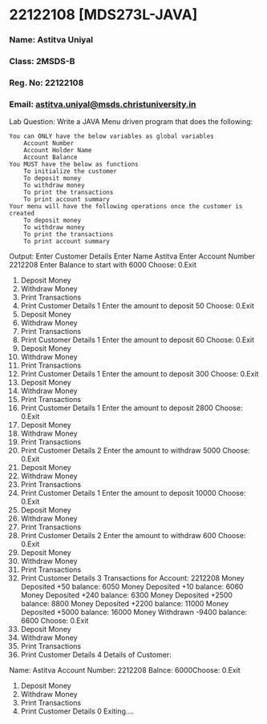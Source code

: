 # 22122108 [MDS273L-JAVA]

### Name: Astitva Uniyal
### Class: 2MSDS-B
### Reg. No: 22122108
### Email: astitva.uniyal@msds.christuniversity.in

Lab Question:
Write a JAVA Menu driven program that does the following:

    You can ONLY have the below variables as global variables
        Account Number
        Account Holder Name
        Account Balance
    You MUST have the below as functions
        To initialize the customer
        To deposit money
        To withdraw money
        To print the transactions
        To print account summary
    Your menu will have the following operations once the customer is created
        To deposit money
        To withdraw money
        To print the transactions
        To print account summary

Output:
Enter Customer Details
Enter Name
Astitva
Enter Account Number
2212208
Enter Balance to start with
6000
Choose: 
0.Exit 
1. Deposit Money 
2. Withdraw Money 
3. Print Transactions 
4. Print Customer Details
1
Enter the amount to deposit 
50
Choose: 
0.Exit 
1. Deposit Money 
2. Withdraw Money 
3. Print Transactions 
4. Print Customer Details
1
Enter the amount to deposit 
60
Choose: 
0.Exit 
1. Deposit Money 
2. Withdraw Money 
3. Print Transactions 
4. Print Customer Details
1
Enter the amount to deposit 
300
Choose: 
0.Exit 
1. Deposit Money 
2. Withdraw Money 
3. Print Transactions 
4. Print Customer Details
1
Enter the amount to deposit 
2800
Choose: 
0.Exit 
1. Deposit Money 
2. Withdraw Money 
3. Print Transactions 
4. Print Customer Details
2
Enter the amount to withdraw 
5000
Choose: 
0.Exit 
1. Deposit Money 
2. Withdraw Money 
3. Print Transactions 
4. Print Customer Details
1
Enter the amount to deposit 
10000
Choose: 
0.Exit 
1. Deposit Money 
2. Withdraw Money 
3. Print Transactions 
4. Print Customer Details
2
Enter the amount to withdraw 
600
Choose: 
0.Exit 
1. Deposit Money 
2. Withdraw Money 
3. Print Transactions 
4. Print Customer Details
3
Transactions for Account:       2212208
Money Deposited +50      balance: 6050
Money Deposited +10      balance: 6060
Money Deposited +240     balance: 6300
Money Deposited +2500    balance: 8800
Money Deposited +2200    balance: 11000
Money Deposited +5000    balance: 16000
Money Withdrawn -9400    balance: 6600
Choose: 
0.Exit 
1. Deposit Money 
2. Withdraw Money 
3. Print Transactions 
4. Print Customer Details
4
Details of Customer:

 Name:  Astitva
 Account Number:        2212208
 Balnce:        6000Choose: 
0.Exit 
1. Deposit Money 
2. Withdraw Money 
3. Print Transactions 
4. Print Customer Details
0
Exiting....